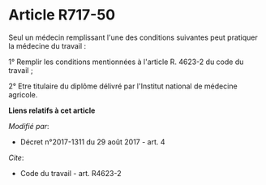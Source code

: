 # Article R717-50

Seul un médecin remplissant l'une des conditions suivantes peut pratiquer la médecine du travail :

1° Remplir les conditions mentionnées à l'article R. 4623-2 du code du travail ;

2° Etre titulaire du diplôme délivré par l'Institut national de médecine agricole.

**Liens relatifs à cet article**

_Modifié par_:

  - Décret n°2017-1311 du 29 août 2017 - art. 4

_Cite_:

  - Code du travail - art. R4623-2
